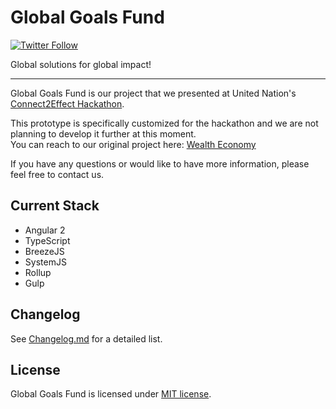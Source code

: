 # Global Goals Fund

[![Twitter Follow](https://img.shields.io/twitter/follow/forCrowd.svg?style=social)](https://twitter.com/forCrowd)

Global solutions for global impact!

---

Global Goals Fund is our project that we presented at United Nation's [Connect2Effect Hackathon](http://connect2effect.com).

This prototype is specifically customized for the hackathon and we are not planning to develop it further at this moment.  
You can reach to our original project here: [Wealth Economy](https://github.com/forCrowd/WealthEconomy)

If you have any questions or would like to have more information, please feel free to contact us.

## Current Stack

* Angular 2
* TypeScript
* BreezeJS
* SystemJS
* Rollup
* Gulp

## Changelog

See [Changelog.md](/CHANGELOG.md) for a detailed list.

## License

Global Goals Fund is licensed under [MIT license](/LICENSE).
